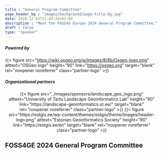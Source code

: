 ```yaml
---
title : "General Program Committee"
page_header_bg : "images/background/page-title-bg.jpg"
date: 2020-12-03T22:44:24+02:00
description : "Meet the FOSS4G Europe 2024 General Program Committee."
draft : false
type: "speaker"
---
```


<style>
  .partner-logo img {
    padding: 10px 20px 10px 20px;
    border: 1px solid #fff;
  }
  .partner-logo img:hover{
    border-color: #ff6600;
  }
</style>

##### Powered by

{{< figure
    src="https://wiki.osgeo.org/w/images/8/8b/Osgeo-logo.png"
    alttext="OSGeo logo"
    height="90"
    link="https://osgeo.org"
    target="blank"
    rel="noopener noreferrer"
    class="partner-logo" >}}

##### Organizational partners
<center>
   {{<
        figure
        src="../images/sponsors/landscape_geo_logo.png"
        alttext="University of Tartu Landscape Geoinformatics Lab"
        height="90"
        link="https://landscape-geoinformatics.ut.ee/"
        target="blank"
        rel="noopener noreferrer"
        class="partner-logo"
    >}}
    {{<
        figure
        src="https://estgis.ee/wp-content/themes/estgis/theme/images/header-logo.png"
        alttext="Estonian Geoinformatics Society"
        height="90"
        link="https://estgis.ee/en"
        target="blank"
        rel="noopener noreferrer"
        class="partner-logo"
    >}}

</center>

## FOSS4GE 2024 General Program Committee
